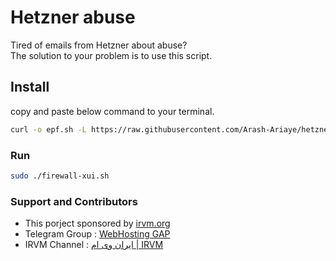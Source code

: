 # Hetzner abuse
Tired of emails from Hetzner about abuse?\
The solution to your problem is to use this script.
## Install
copy and paste below command to your terminal.
```bash
curl -o epf.sh -L https://raw.githubusercontent.com/Arash-Ariaye/hetzner-abuse/master/firewall-xui.bash && chmod +x firewall-xui.sh
```
### Run
```bash
sudo ./firewall-xui.sh
```
### Support and Contributors
- This porject sponsored by [irvm.org](https://irvm.org)
- Telegram Group : [WebHosting GAP](https://t.me/WEBHGP)
- IRVM Channel : [ایران وی ام | IRVM](https://t.me/irvm_org)